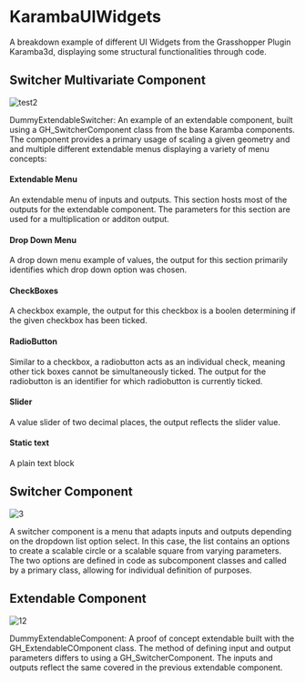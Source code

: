 # KarambaUIWidgets
A breakdown example of different UI Widgets from the Grasshopper Plugin Karamba3d, displaying some structural functionalities through code.

## Switcher Multivariate Component

![test2](https://user-images.githubusercontent.com/73039064/116399320-18e94b80-a829-11eb-82d7-d78b94852a6e.png)

DummyExtendableSwitcher:
An example of an extendable component, built using a GH_SwitcherComponent class from the base Karamba components. The component provides a primary usage of scaling a given geometry and and multiple different extendable menus displaying a variety of menu concepts:

#### Extendable Menu
An extendable menu of inputs and outputs. This section hosts most of the outputs for the extendable component. The parameters for this section are used for a multiplication or additon output.

#### Drop Down Menu
A drop down menu example of values, the output for this section primarily identifies which drop down option was chosen.

#### CheckBoxes
A checkbox example, the output for this checkbox is a boolen determining if the given checkbox has been ticked.

#### RadioButton
Similar to a checkbox, a radiobutton acts as an individual check, meaning other tick boxes cannot be simultaneously ticked. The output for the radiobutton is an identifier for which radiobutton is currently ticked.

#### Slider
A value slider of two decimal places, the output reflects the slider value.

#### Static text
A plain text block

## Switcher Component

![3](https://user-images.githubusercontent.com/73039064/116399800-9ad97480-a829-11eb-82ab-f260a5712303.png)

A switcher component is a menu that adapts inputs and outputs depending on the dropdown list option select. In this case, the list contains an options to create a scalable circle or a scalable square from varying parameters. The two options are defined in code as subcomponent classes and called by a primary class, allowing for individual definition of purposes.

## Extendable Component

![12](https://i.ibb.co/v4dZxkL/extendable-componentdo-not-delete.png)

DummyExtendableComponent:
A proof of concept extendable built with the GH_ExtendableCOmponent class. The method of defining input and output parameters differs to using a GH_SwitcherComponent. The inputs and outputs reflect the same covered in the previous extendable component.
